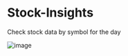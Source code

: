 # Stock-Insights
Check stock data by symbol for the day

![image](https://github.com/user-attachments/assets/39f86c7d-85e5-494c-963a-e1d962f11740)
